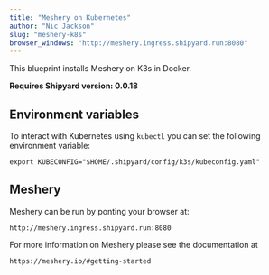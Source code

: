 ```yaml
---
title: "Meshery on Kubernetes"
author: "Nic Jackson"
slug: "meshery-k8s"
browser_windows: "http://meshery.ingress.shipyard.run:8080"
---
```


This blueprint installs Meshery on K3s in Docker.

**Requires Shipyard version: 0.0.18**

## Environment variables
To interact with Kubernetes using `kubectl` you can set the following environment variable:

```
export KUBECONFIG="$HOME/.shipyard/config/k3s/kubeconfig.yaml" 
```

## Meshery
Meshery can be run by ponting your browser at:

```
http://meshery.ingress.shipyard.run:8080
```

For more information on Meshery please see the documentation at 

```
https://meshery.io/#getting-started
```